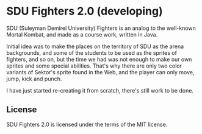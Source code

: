 # SDU Fighters 2.0 (developing)

SDU (Suleyman Demirel University) Fighters is an analog to the well-known Mortal Kombat, and made as a course work, written in Java.

Initial idea was to make the places on the territory of SDU as the arena backgrounds, and some of the students to be used as the sprites of fighters, and so on, but the time we had was not enough to make our own sprites and some special abilities. That's why there are only two color variants of Sektor's sprite found in the Web, and the player can only move, jump, kick and punch.

I have just started re-creating it from scratch, there's still work to be done.

## License

SDU Fighters 2.0 is licensed under the terms of the MIT license.